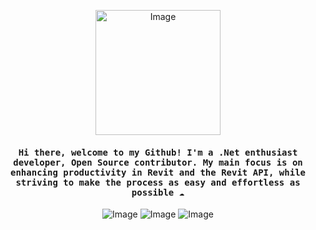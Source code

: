<div align="center">
    <p>
        <img alt="Image" src="https://github.com/Nice3point/Nice3point/assets/20504884/84672786-b507-4b6a-af76-fcfe5dbb3fd8" height="200" />
    </p>
    <h4 align="center"><samp>Hi there, welcome to my Github! I'm a .Net enthusiast developer, Open Source contributor. My main focus is on enhancing productivity in Revit and the Revit API, while striving to make the process as easy and effortless as possible ☁️</samp></h4>
    <p>
        <img alt="Image" src="https://img.shields.io/badge/c%23-%23239120.svg?style=for-the-badge&logo=c-sharp&logoColor=white&color=black&labelColor=crimson" />
        <img alt="Image" src="https://img.shields.io/badge/.NET-5C2D91?style=for-the-badge&logo=.net&logoColor=white&color=black&labelColor=crimson" />
        <img alt="Image" src="https://img.shields.io/badge/JetBrains-000000.svg?style=for-the-badge&logo=JetBrains&logoColor=white&color=black&labelColor=crimson" />
    </p>
</div>
